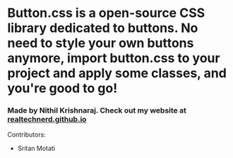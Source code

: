 <h1>Button.css is a open-source CSS library dedicated to buttons. No need to style your own buttons anymore, import <b>button.css</b> to your project and apply some classes, and you're good to go!</h1>
<h3>Made by Nithil Krishnaraj. Check out my website at <a href="https://realtechnerd.github.io" target="_blank">realtechnerd.github.io</a></h3>

Contributors:
<ul>
  <li>Sritan Motati</li>
</ul>
